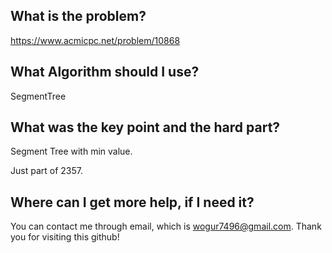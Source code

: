 ## What is the problem?

<https://www.acmicpc.net/problem/10868>

## What Algorithm should I use?

SegmentTree

## What was the key point and the hard part?

Segment Tree with min value.

Just part of 2357.

## Where can I get more help, if I need it?

You can contact me through email, which is wogur7496@gmail.com.
Thank you for visiting this github!

